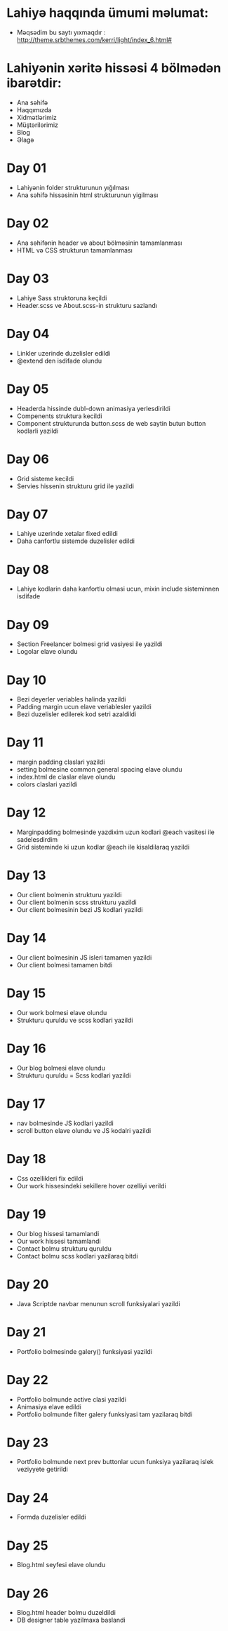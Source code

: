 # Lahiyə haqqında ümumi məlumat:
 - Məqsədim bu saytı yıxmaqdır : http://theme.srbthemes.com/kerri/light/index_6.html#

# Lahiyənin xəritə hissəsi 4 bölmədən ibarətdir:
- Ana səhifə
- Haqqımızda
- Xidmətlərimiz
- Müştərilərimiz
- Blog
- Əlagə

# Day 01
- Lahiyənin folder strukturunun yığılması
- Ana səhifə hissəsinin html strukturunun yigilması

# Day 02
- Ana səhifənin header və about bölməsinin tamamlanması
- HTML və CSS strukturun tamamlanması

# Day 03
- Lahiye Sass struktoruna keçildi
- Header.scss ve About.scss-in strukturu sazlandı

# Day 04
- Linkler uzerinde duzelisler edildi
- @extend den isdifade olundu

# Day 05
- Headerda hissinde dubl-down animasiya yerlesdirildi
- Compenents struktura kecildi
- Component strukturunda button.scss de web saytin butun button kodlarli yazildi

# Day 06
- Grid sisteme kecildi
- Servies hissenin strukturu grid ile yazildi

# Day 07
- Lahiye uzerinde xetalar fixed edildi
- Daha canfortlu sistemde duzelisler edildi

# Day 08
- Lahiye kodlarin daha kanfortlu olmasi ucun, mixin include sisteminnen isdifade

# Day 09
- Section Freelancer bolmesi grid vasiyesi ile yazildi
- Logolar elave olundu

# Day 10
- Bezi deyerler veriables halinda yazildi
- Padding margin ucun elave veriablesler yazildi
- Bezi duzelisler edilerek kod setri azaldildi

# Day 11
- margin padding claslari yazildi
- setting bolmesine common general spacing elave olundu
- index.html de claslar elave olundu
- colors claslari yazildi

# Day 12
- Marginpadding bolmesinde yazdixim uzun kodlari @each vasitesi ile sadelesdirdim
- Grid sisteminde ki uzun kodlar @each ile kisaldilaraq yazildi

# Day 13
- Our client bolmenin strukturu  yazildi
- Our client bolmenin scss strukturu  yazildi
- Our client bolmesinin bezi  JS kodlari yazildi

# Day 14
- Our client bolmesinin JS isleri tamamen yazildi
- Our client bolmesi tamamen bitdi

# Day 15
- Our work bolmesi elave olundu
- Strukturu quruldu ve scss kodlari yazildi

# Day 16
- Our blog bolmesi elave olundu
- Strukturu quruldu
= Scss kodlari yazildi

# Day 17
- nav bolmesinde JS kodlari yazildi
- scroll button elave olundu ve JS kodalri yazildi

# Day 18
- Css ozellikleri fix edildi
- Our work hissesindeki sekillere hover ozelliyi verildi

# Day 19
- Our blog hissesi tamamlandi
- Our work hissesi tamamlandi
- Contact bolmu strukturu quruldu
- Contact bolmu scss kodlari yazilaraq bitdi

# Day 20
- Java Scriptde navbar menunun scroll funksiyalari yazildi

# Day 21
- Portfolio bolmesinde galery() funksiyasi yazildi

# Day 22
- Portfolio bolmunde active clasi yazildi
- Animasiya elave edildi
- Portfolio bolmunde filter galery funksiyasi tam yazilaraq bitdi

# Day 23
- Portfolio bolmunde next prev buttonlar ucun funksiya yazilaraq islek veziyyete getirildi

# Day 24
- Formda duzelisler edildi

# Day 25
- Blog.html seyfesi elave olundu

# Day 26
- Blog.html header bolmu duzeldildi
- DB designer table yazilmaxa baslandi